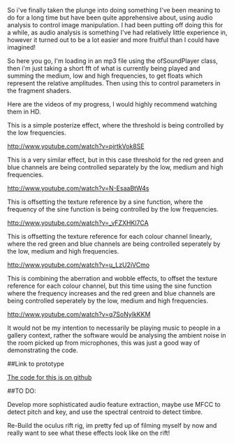 So i've finally taken the plunge into doing something I've been meaning to do for a long time but have been quite apprehensive about, using audio
analysis to control image manipulation. I had been putting off doing this for a while, as audio analysis is something I've had relatively little
experience in, however it turned out to be a lot easier and more fruitful than I could have imagined!

So here you go, I'm loading in an mp3 file using the ofSoundPlayer class, then i'm just taking a short fft of what is currently being played and
summing the medium, low and high frequencies, to get floats which represent the relative amplitudes. Then using this to control parameters in the
fragment shaders.

Here are the videos of my progress, I would highly recommend watching them in HD.

This is a simple posterize effect, where the threshold is being controlled by the low frequencies.

http://www.youtube.com/watch?v=pjrtkVok8SE

This is a very similar effect, but in this case threshold for the red green and blue channels are being controlled
separately by the low, medium and high frequencies.

http://www.youtube.com/watch?v=N-EsaaBtW4s

This is offsetting the texture reference by a sine function, where the frequency of the sine function is being controlled by the low frequencies.

http://www.youtube.com/watch?v=_vFZXHKl7CA

This is offsetting the texture reference for each colour channel linearly, where the red green and blue channels are being controlled seperately by the low, medium and high frequencies.

http://www.youtube.com/watch?v=u_LzU2jVCmo

This is combining the aberration and wobble effects, to offset the texture reference for each colour channel, but this time using the sine function where the frequency increases and the red green and blue channels are being controlled seperately by the low, medium and high frequencies.

http://www.youtube.com/watch?v=q7SoNylkKKM

It would not be my intention to necessarily be playing music to people in a gallery context, rather the software would be analysing the ambient noise in the room picked up from microphones, this was just a good way of demonstrating the code.

##Link to prototype 

[The code for this is on github](https://github.com/terrybroad/Music_Re-Visualiser)

##TO DO:

Develop more sophisticated audio feature extraction, maybe use MFCC to detect pitch and key, and use the spectral centroid to detect timbre.

Re-Build the oculus rift rig, im pretty fed up of filming myself by now and really want to see what these effects look like on the rift!
